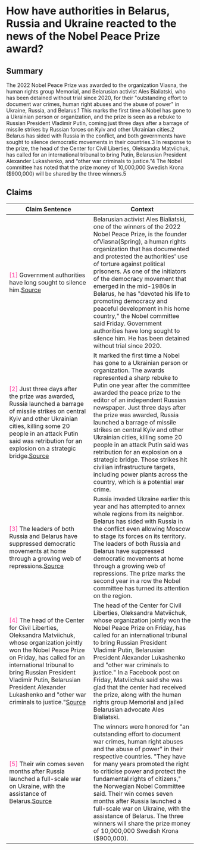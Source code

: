 # How have authorities in Belarus, Russia and Ukraine reacted to the news of the Nobel Peace Prize award?

## Summary
The 2022 Nobel Peace Prize was awarded to the organization Viasna, the human rights group Memorial, and Belarusian activist Ales Bialiatski, who has been detained without trial since 2020, for their "outstanding effort to document war crimes, human right abuses and the abuse of power" in Ukraine, Russia, and Belarus.1 This marks the first time a Nobel has gone to a Ukrainian person or organization, and the prize is seen as a rebuke to Russian President Vladimir Putin, coming just three days after a barrage of missile strikes by Russian forces on Kyiv and other Ukrainian cities.2 Belarus has sided with Russia in the conflict, and both governments have sought to silence democratic movements in their countries.3 In response to the prize, the head of the Center for Civil Liberties, Oleksandra Matviichuk, has called for an international tribunal to bring Putin, Belarusian President Alexander Lukashenko, and “other war criminals to justice.”4 The Nobel committee has noted that the prize money of 10,000,000 Swedish Krona ($900,000) will be shared by the three winners.5

## Claims
| Claim Sentence | Context |
|---|---|
|<font color=#FF3399>[1]</font> Government authorities have long sought to silence him.<a href="https://www.cnn.com/europe/live-news/russia-ukraine-war-news-10-07-22/h_fa550571e8af41caeccf7ca9abef40b9" target="_blank">Source</a>| Belarusian activist Ales Bialiatski, one of the winners of the 2022 Nobel Peace Prize, is the founder ofViasna(Spring), a human rights organization that has documented and protested the authorities' use of torture against political prisoners. As one of the initiators of the democracy movement that emerged in the mid-1980s in Belarus, he has "devoted his life to promoting democracy and peaceful development in his home country," the Nobel committee said Friday. Government authorities have long sought to silence him. He has been detained without trial since 2020.|
|<font color=#FF3399>[2]</font> Just three days after the prize was awarded, Russia launched a barrage of missile strikes on central Kyiv and other Ukrainian cities, killing some 20 people in an attack Putin said was retribution for an explosion on a strategic bridge.<a href="https://www.washingtonpost.com/world/2022/10/14/ukrainian-nobel-laureate-demands-new-approach-wartime-justice/" target="_blank">Source</a>| It marked the first time a Nobel has gone to a Ukrainian person or organization. The awards represented a sharp rebuke to Putin one year after the committee awarded the peace prize to the editor of an independent Russian newspaper. Just three days after the prize was awarded, Russia launched a barrage of missile strikes on central Kyiv and other Ukrainian cities, killing some 20 people in an attack Putin said was retribution for an explosion on a strategic bridge. Those strikes hit civilian infrastructure targets, including power plants across the country, which is a potential war crime.|
|<font color=#FF3399>[3]</font> The leaders of both Russia and Belarus have suppressed democratic movements at home through a growing web of repressions.<a href="https://www.npr.org/2022/10/07/1127404842/nobel-peace-prize-rights-advocates-russia-ukraine-and-belarus" target="_blank">Source</a>| Russia invaded Ukraine earlier this year and has attempted to annex whole regions from its neighbor. Belarus has sided with Russia in the conflict even allowing Moscow to stage its forces on its territory. The leaders of both Russia and Belarus have suppressed democratic movements at home through a growing web of repressions. The prize marks the second year in a row the Nobel committee has turned its attention on the region.|
|<font color=#FF3399>[4]</font> The head of the Center for Civil Liberties, Oleksandra Matviichuk, whose organization jointly won the Nobel Peace Prize on Friday, has called for an international tribunal to bring Russian President Vladimir Putin, Belarusian President Alexander Lukashenko and "other war criminals to justice."<a href="https://www.cnn.com/europe/live-news/russia-ukraine-war-news-10-07-22/h_de6e4db839d959de52f8718b46fcae45" target="_blank">Source</a>| The head of the Center for Civil Liberties, Oleksandra Matviichuk, whose organization jointly won the Nobel Peace Prize on Friday, has called for an international tribunal to bring Russian President Vladimir Putin, Belarusian President Alexander Lukashenko and "other war criminals to justice." In a Facebook post on Friday, Matviichuk said she was glad that the center had received the prize, along with the human rights group Memorial and jailed Belarusian advocate Ales Bialiatski.|
|<font color=#FF3399>[5]</font> Their win comes seven months after Russia launched a full-scale war on Ukraine, with the assistance of Belarus.<a href="https://www.cnn.com/europe/live-news/russia-ukraine-war-news-10-07-22/h_98f3516703a278bfe3d32be8d05dd318" target="_blank">Source</a>| The winners were honored for "an outstanding effort to document war crimes, human right abuses and the abuse of power" in their respective countries. "They have for many years promoted the right to criticise power and protect the fundamental rights of citizens," the Norwegian Nobel Committee said. Their win comes seven months after Russia launched a full-scale war on Ukraine, with the assistance of Belarus. The three winners will share the prize money of 10,000,000 Swedish Krona ($900,000).|
